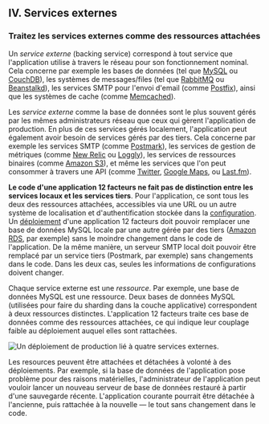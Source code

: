 ## IV. Services externes
### Traitez les services externes comme des ressources attachées

Un *service externe* (backing service) correspond à tout service que l'application utilise à travers le réseau pour son fonctionnement nominal. Cela concerne par exemple les bases de données (tel que [MySQL](http://dev.mysql.com/) ou [CouchDB](http://couchdb.apache.org/)), les systèmes de messages/files (tel que [RabbitMQ](http://www.rabbitmq.com/) ou [Beanstalkd](http://kr.github.com/beanstalkd/)), les services SMTP pour l'envoi d'email (comme [Postfix](http://www.postfix.org/)), ainsi que les systèmes de cache (comme [Memcached](http://memcached.org/)).

Les *service externe* comme la base de données sont le plus souvent gérés par les mêmes administrateurs réseau que ceux qui gèrent l'application de production. En plus de ces services gérés localement, l'application peut également avoir besoin de services gérés par des tiers. Cela concerne par exemple les services SMTP (comme [Postmark](http://postmarkapp.com/)), les services de gestion de métriques (comme [New Relic](http://newrelic.com/) ou [Loggly](http://www.loggly.com/)), les services de ressources binaires (comme [Amazon S3](http://aws.amazon.com/s3/)), et même les services que l'on peut consommer à travers une API (comme [Twitter](http://dev.twitter.com/), [Google Maps](http://code.google.com/apis/maps/index.html), ou [Last.fm](http://www.last.fm/api)).

**Le code d'une application 12 facteurs ne fait pas de distinction entre les services locaux et les services tiers**. Pour l'application, ce sont tous les deux des ressources attachées, accessibles via une URL ou un autre système de localisation et d'authentification stockée dans la [configuration](./config). Un [déploiement](./codebase) d'une application 12 facteurs doit pouvoir remplacer une base de données MySQL locale par une autre gérée par des tiers ([Amazon RDS](http://aws.amazon.com/rds/), par exemple) sans le moindre changement dans le code de l'application. De la même manière, un serveur SMTP local doit pouvoir être remplacé par un service tiers (Postmark, par exemple) sans changements dans le code. Dans les deux cas, seules les informations de configurations doivent changer.

Chaque service externe est une *ressource*. Par exemple, une base de données MySQL est une ressource. Deux bases de données MySQL (utilisées pour faire du sharding dans la couche applicative) correspondent à deux ressources distinctes. L'application 12 facteurs traite ces base de données comme des ressources attachées, ce qui indique leur couplage faible au déploiement auquel elles sont rattachées.

<img src="/images/attached-resources.png" class="full" alt="Un déploiement de production lié à quatre services externes." />

Les resources peuvent être attachées et détachées à volonté à des déploiements. Par exemple, si la base de données de l'application pose problème pour des raisons matérielles, l'administrateur de l'application peut vouloir lancer un nouveau serveur de base de données restauré à partir d'une sauvegarde récente. L'application courante pourrait être détachée à l'ancienne, puis rattachée à la nouvelle — le tout sans changement dans le code.
